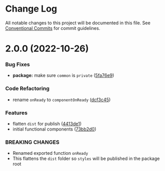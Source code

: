 # Change Log

All notable changes to this project will be documented in this file.
See [Conventional Commits](https://conventionalcommits.org) for commit guidelines.

# 2.0.0 (2022-10-26)


### Bug Fixes

* **package:** make sure `common` is `private` ([5fa76e9](https://github.com/mdc-stencil/mdc-stencil/commit/5fa76e9691dbdb045dee3b87d02f56e6f56d9e2e))


### Code Refactoring

* rename `onReady` to `componentOnReady` ([dcf3c45](https://github.com/mdc-stencil/mdc-stencil/commit/dcf3c45af9d9fe21ba8985417dc63a48cb8880fc))


### Features

* flatten `dist` for publish ([4413de1](https://github.com/mdc-stencil/mdc-stencil/commit/4413de1abfa307e3e20f4c44db10f226582571b6))
* initial functional components ([73bb2d0](https://github.com/mdc-stencil/mdc-stencil/commit/73bb2d0b69626f804460a93b11fa125458b35413))


### BREAKING CHANGES

* Renamed exported function `onReady`
* This flattens the `dist` folder so `styles` will be published in the package root

